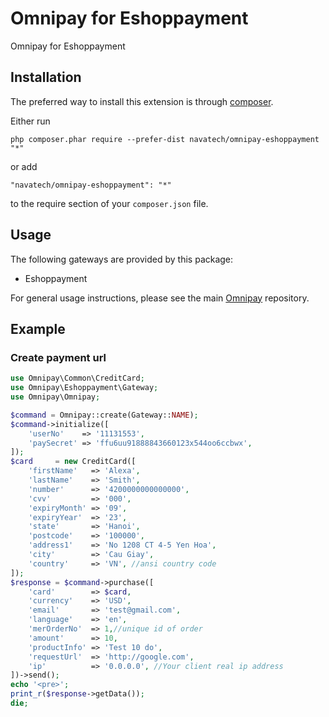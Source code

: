Omnipay for Eshoppayment
====================
Omnipay for Eshoppayment

Installation
------------

The preferred way to install this extension is through [composer](http://getcomposer.org/download/).

Either run

```
php composer.phar require --prefer-dist navatech/omnipay-eshoppayment "*"
```

or add

```
"navatech/omnipay-eshoppayment": "*"
```

to the require section of your `composer.json` file.


Usage
-----

The following gateways are provided by this package:

* Eshoppayment

For general usage instructions, please see the main [Omnipay](https://github.com/thephpleague/omnipay)
repository.

## Example

### Create payment url

```php
use Omnipay\Common\CreditCard;
use Omnipay\Eshoppayment\Gateway;
use Omnipay\Omnipay;

$command = Omnipay::create(Gateway::NAME);
$command->initialize([
    'userNo'    => '11131553',
    'paySecret' => 'ffu6uu91888843660123x544oo6ccbwx',
]);
$card     = new CreditCard([
    'firstName'   => 'Alexa',
    'lastName'    => 'Smith',
    'number'      => '4200000000000000',
    'cvv'         => '000',
    'expiryMonth' => '09',
    'expiryYear'  => '23',
    'state'       => 'Hanoi',
    'postcode'    => '100000',
    'address1'    => 'No 1208 CT 4-5 Yen Hoa',
    'city'        => 'Cau Giay',
    'country'     => 'VN', //ansi country code
]);
$response = $command->purchase([
    'card'        => $card,
    'currency'    => 'USD',
    'email'       => 'test@gmail.com',
    'language'    => 'en',
    'merOrderNo'  => 1,//unique id of order
    'amount'      => 10,
    'productInfo' => 'Test 10 do',
    'requestUrl'  => 'http://google.com',
    'ip'          => '0.0.0.0', //Your client real ip address
])->send();
echo '<pre>';
print_r($response->getData());
die;
```
